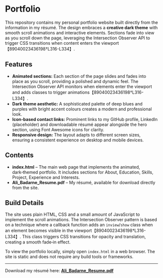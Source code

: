 # Portfolio

This repository contains my personal portfolio website built directly from the information in my résumé. The design embraces a **creative dark theme** with smooth scroll animations and interactive elements. Sections fade into view as you scroll down the page, leveraging the Intersection Observer API to trigger CSS transitions when content enters the viewport【89040023436198†L316-L334】.

## Features

- **Animated sections:** Each section of the page slides and fades into place as you scroll, providing a polished and dynamic feel. The Intersection Observer API monitors when elements enter the viewport and adds classes to trigger animations【89040023436198†L316-L334】.
- **Dark theme aesthetic:** A sophisticated palette of deep blues and purples with bright accent colours creates a modern and professional look.
- **Icon‑based contact links:** Prominent links to my GitHub profile, LinkedIn (placeholder) and downloadable résumé appear alongside the hero section, using Font Awesome icons for clarity.
- **Responsive design:** The layout adapts to different screen sizes, ensuring a consistent experience on desktop and mobile devices.

## Contents

- **index.html** – The main web page that implements the animated, dark‑themed portfolio. It includes sections for About, Education, Skills, Project, Experience and Interests.
- **Ali_Badarne_Resume.pdf** – My résumé, available for download directly from the site.

## Build Details

The site uses plain HTML, CSS and a small amount of JavaScript to implement the scroll animations. The Intersection Observer pattern is based on a technique where a callback function adds an `inview`/`show` class when an element becomes visible in the viewport【89040023436198†L316-L334】. This class triggers CSS transitions for opacity and translation, creating a smooth fade‑in effect.

To view the portfolio locally, simply open `index.html` in a web browser. The site is static and does not require any build tools or frameworks.

---

Download my résumé here: **[Ali_Badarne_Resume.pdf](./Ali_Badarne_Resume.pdf)**